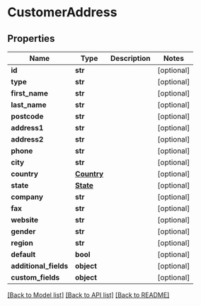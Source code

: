 # CustomerAddress

## Properties
Name | Type | Description | Notes
------------ | ------------- | ------------- | -------------
**id** | **str** |  | [optional] 
**type** | **str** |  | [optional] 
**first_name** | **str** |  | [optional] 
**last_name** | **str** |  | [optional] 
**postcode** | **str** |  | [optional] 
**address1** | **str** |  | [optional] 
**address2** | **str** |  | [optional] 
**phone** | **str** |  | [optional] 
**city** | **str** |  | [optional] 
**country** | [**Country**](Country.md) |  | [optional] 
**state** | [**State**](State.md) |  | [optional] 
**company** | **str** |  | [optional] 
**fax** | **str** |  | [optional] 
**website** | **str** |  | [optional] 
**gender** | **str** |  | [optional] 
**region** | **str** |  | [optional] 
**default** | **bool** |  | [optional] 
**additional_fields** | **object** |  | [optional] 
**custom_fields** | **object** |  | [optional] 

[[Back to Model list]](../README.md#documentation-for-models) [[Back to API list]](../README.md#documentation-for-api-endpoints) [[Back to README]](../README.md)


